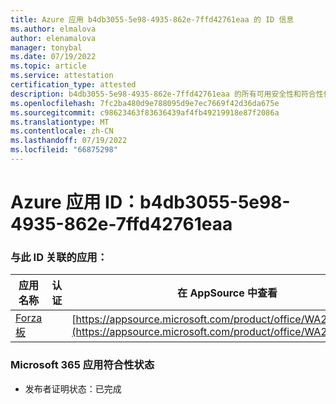 ```yaml
---
title: Azure 应用 b4db3055-5e98-4935-862e-7ffd42761eaa 的 ID 信息
ms.author: elmalova
author: elenamalova
manager: tonybal
ms.date: 07/19/2022
ms.topic: article
ms.service: attestation
certification_type: attested
description: b4db3055-5e98-4935-862e-7ffd42761eaa 的所有可用安全性和符合性信息。
ms.openlocfilehash: 7fc2ba480d9e788095d9e7ec7669f42d36da675e
ms.sourcegitcommit: c98623463f83636439af4fb49219918e87f2086a
ms.translationtype: MT
ms.contentlocale: zh-CN
ms.lasthandoff: 07/19/2022
ms.locfileid: "66875298"
---
```

# <a name="azure-app-id-b4db3055-5e98-4935-862e-7ffd42761eaa"></a>Azure 应用 ID：b4db3055-5e98-4935-862e-7ffd42761eaa


### <a name="apps-associated-with-this-id"></a>与此 ID 关联的应用：
| **应用名称** | **认证** | **在 AppSource 中查看** |
|--------------|---------------|-----------------------|
| [Forza 板](../forward/WA200004274.md) |  | [https://appsource.microsoft.com/product/office/WA200004274](https://appsource.microsoft.com/product/office/WA200004274) |

### <a name="microsoft-365-app-compliance-status"></a>Microsoft 365 应用符合性状态
- 发布者证明状态：已完成
